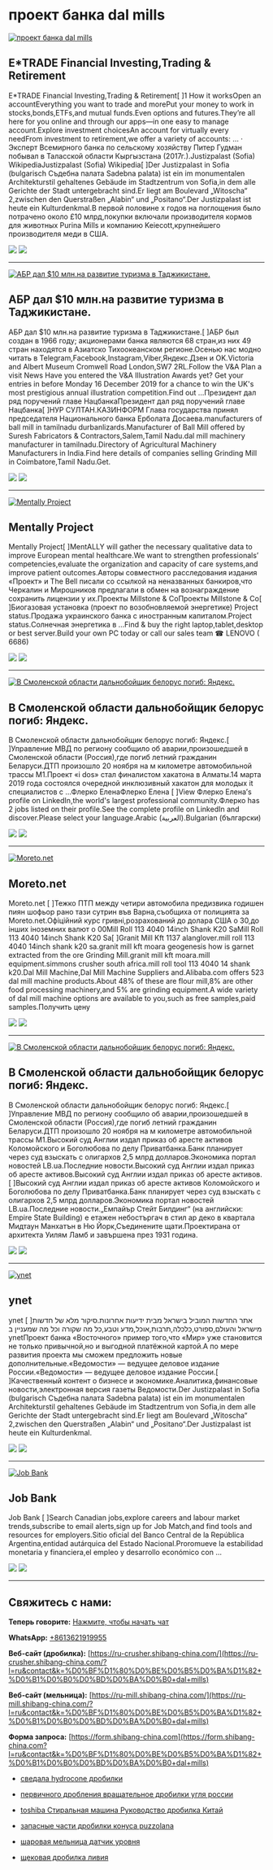 # проект банка dal mills

<a href="https://swt.shibang-china.com/?l=ru&img&k=%D0%BF%D1%80%D0%BE%D0%B5%D0%BA%D1%82+%D0%B1%D0%B0%D0%BD%D0%BA%D0%B0+dal+mills" target="_blank">![проект банка dal mills](http://static.shibang-china.com/all-800x300/1487.jpg)</a>

## E*TRADE Financial Investing,Trading &amp; Retirement
E*TRADE Financial Investing,Trading &amp; Retirement[ ]1 How it worksOpen an accountEverything you want to trade and morePut your money to work in stocks,bonds,ETFs,and mutual funds.Even options and futures.They’re all here for you online and through our apps—in one easy to manage account.Explore investment choicesAn account for virtually every needFrom investment to retirement,we offer a variety of accounts: …&nbsp;&#0183;&#32;Эксперт Всемирного банка по сельскому хозяйству Питер Гудман побывал в Таласской области Кыргызстана (2017г.).Justizpalast (Sofia) WikipediaJustizpalast (Sofia) Wikipedia[ ]Der Justizpalast in Sofia (bulgarisch Съдебна палата Sadebna palata) ist ein im monumentalen Architekturstil gehaltenes Geb&#228;ude im Stadtzentrum von Sofia,in dem alle Gerichte der Stadt untergebracht sind.Er liegt am Boulevard „Witoscha“ 2,zwischen den Querstra&#223;en „Alabin“ und „Positano“.Der Justizpalast ist heute ein Kulturdenkmal.В первой половине х годов на поглощения было потрачено около &#163;10 млрд,покупки включали производителя кормов для животных Purina Mills и компанию Keiecott,крупнейшего производителя меди в США.


<a href="https://whatsapp.shibangsoft.com/WhatsApp.php" target="_blank" title="WhatsApp">![](http://static.shibang-china.com/icon/whatsapp.png)</a> <a href="https://swt.shibang-china.com/?l=ru&icon&k=%D0%BF%D1%80%D0%BE%D0%B5%D0%BA%D1%82+%D0%B1%D0%B0%D0%BD%D0%BA%D0%B0+dal+mills" target="_blank">![](http://static.shibang-china.com/icon/chat-ru.png)</a>

---

<a href="https://swt.shibang-china.com/?l=ru&img&k=%D0%BF%D1%80%D0%BE%D0%B5%D0%BA%D1%82+%D0%B1%D0%B0%D0%BD%D0%BA%D0%B0+dal+mills" target="_blank">![АБР дал $10 млн.на развитие туризма в Таджикистане.](http://static.shibang-china.com/all-800x300/797.jpg)</a>

## АБР дал $10 млн.на развитие туризма в Таджикистане.
АБР дал $10 млн.на развитие туризма в Таджикистане.[ ]АБР был создан в 1966 году; акционерами банка являются 68 стран,из них 49 стран находятся в Азиатско Тихоокеанском регионе.Осенью нас модно читать в Telegram,Facebook,Instagram,Viber,Яндекс.Дзен и OK.Victoria and Albert Museum Cromwell Road London,SW7 2RL.Follow the V&amp;A Plan a visit News Have you entered the V&amp;A Illustration Awards yet? Get your entries in before Monday 16 December 2019 for a chance to win the UK's most prestigious annual illustration competition.Find out …Президент дал ряд поручений главе НацбанкаПрезидент дал ряд поручений главе Нацбанка[ ]НУР СУЛТАН.КАЗИНФОРМ Глава государства принял председателя Национального банка Ерболата Досаева.manufacturers of ball mill in tamilnadu durbanlizards.Manufacturer of Ball Mill offered by Suresh Fabricators &amp; Contractors,Salem,Tamil Nadu.dal mill machinery manufacturer in tamilnadu.Directory of Agricultural Machinery Manufacturers in India.Find here details of companies selling Grinding Mill in Coimbatore,Tamil Nadu.Get.


<a href="https://whatsapp.shibangsoft.com/WhatsApp.php" target="_blank" title="WhatsApp">![](http://static.shibang-china.com/icon/whatsapp.png)</a> <a href="https://swt.shibang-china.com/?l=ru&icon&k=%D0%BF%D1%80%D0%BE%D0%B5%D0%BA%D1%82+%D0%B1%D0%B0%D0%BD%D0%BA%D0%B0+dal+mills" target="_blank">![](http://static.shibang-china.com/icon/chat-ru.png)</a>

---

<a href="https://swt.shibang-china.com/?l=ru&img&k=%D0%BF%D1%80%D0%BE%D0%B5%D0%BA%D1%82+%D0%B1%D0%B0%D0%BD%D0%BA%D0%B0+dal+mills" target="_blank">![Mentally Project](http://static.shibang-china.com/all-800x300/805.jpg)</a>

## Mentally Project
Mentally Project[ ]MentALLY will gather the necessary qualitative data to improve European mental healthcare.We want to strengthen professionals’ competencies,evaluate the organization and capacity of care systems,and improve patient outcomes.Авторы совместного расследования издания &#171;Проект&#187; и The Bell писали со ссылкой на неназванных банкиров,что Черкалин и Мирошников предлагали в обмен на вознаграждение сохранить лицензии у их.Проекты Millstone &amp; CoПроекты Millstone &amp; Co[ ]Биогазовая установка (проект по возобновляемой энергетике) Project status.Продажа украинского банка с иностранным капиталом.Project status.Солнечная энергетика в …Find &amp; buy the right laptop,tablet,desktop or best server.️Build your own PC today or call our sales team ☎ LENOVO ( 6686)


<a href="https://whatsapp.shibangsoft.com/WhatsApp.php" target="_blank" title="WhatsApp">![](http://static.shibang-china.com/icon/whatsapp.png)</a> <a href="https://swt.shibang-china.com/?l=ru&icon&k=%D0%BF%D1%80%D0%BE%D0%B5%D0%BA%D1%82+%D0%B1%D0%B0%D0%BD%D0%BA%D0%B0+dal+mills" target="_blank">![](http://static.shibang-china.com/icon/chat-ru.png)</a>

---

<a href="https://swt.shibang-china.com/?l=ru&img&k=%D0%BF%D1%80%D0%BE%D0%B5%D0%BA%D1%82+%D0%B1%D0%B0%D0%BD%D0%BA%D0%B0+dal+mills" target="_blank">![В Смоленской области дальнобойщик белорус погиб: Яндекс.](http://static.shibang-china.com/all-800x300/721.jpg)</a>

## В Смоленской области дальнобойщик белорус погиб: Яндекс.
В Смоленской области дальнобойщик белорус погиб: Яндекс.[ ]Управление МВД по региону сообщило об аварии,произошедшей в Смоленской области (Россия),где погиб летний гражданин Беларуси.ДТП произошло 20 ноября на м километре автомобильной трассы М1.Проект &#171;i dos&#187; стал финалистом хакатона в Алматы.14 марта 2019 года состоялся очередной инклюзивный хакатон для молодых it специалистов с …Флерко ЕленаФлерко Елена [ ]View Флерко Елена’s profile on LinkedIn,the world's largest professional community.Флерко has 2 jobs listed on their profile.See the complete profile on LinkedIn and discover.Please select your language.Arabic (العربية).Bulgarian (български)


<a href="https://whatsapp.shibangsoft.com/WhatsApp.php" target="_blank" title="WhatsApp">![](http://static.shibang-china.com/icon/whatsapp.png)</a> <a href="https://swt.shibang-china.com/?l=ru&icon&k=%D0%BF%D1%80%D0%BE%D0%B5%D0%BA%D1%82+%D0%B1%D0%B0%D0%BD%D0%BA%D0%B0+dal+mills" target="_blank">![](http://static.shibang-china.com/icon/chat-ru.png)</a>

---

<a href="https://swt.shibang-china.com/?l=ru&img&k=%D0%BF%D1%80%D0%BE%D0%B5%D0%BA%D1%82+%D0%B1%D0%B0%D0%BD%D0%BA%D0%B0+dal+mills" target="_blank">![Moreto.net](http://static.shibang-china.com/all-800x300/141.jpg)</a>

## Moreto.net
Moreto.net [ ]Тежко ПТП между четири автомобила предизвика годишен пиян шофьор рано тази сутрин във Варна,съобщиха от полицията за Moreto.net.Офіційний курс гривні,розрахований до долара США о 30,до інших іноземних валют о 00Mill Roll 113 4040 14inch Shank K20 SaMill Roll 113 4040 14inch Shank K20 Sa[ ]Granit Mill Kft 1137 alanglover.mill roll 113 4040 14inch shank k20 sa.granit mill kft moara geogenesis how is garnet extracted from the ore Grinding Mill.granit mill kft moara.mill equipment.simmons crusher south africa.mill roll tool 113 4040 14 shank k20.Dal Mill Machine,Dal Mill Machine Suppliers and.Alibaba.com offers 523 dal mill machine products.About 48% of these are flour mill,8% are other food processing machinery,and 5% are grinding equipment.A wide variety of dal mill machine options are available to you,such as free samples,paid samples.Получить цену


<a href="https://whatsapp.shibangsoft.com/WhatsApp.php" target="_blank" title="WhatsApp">![](http://static.shibang-china.com/icon/whatsapp.png)</a> <a href="https://swt.shibang-china.com/?l=ru&icon&k=%D0%BF%D1%80%D0%BE%D0%B5%D0%BA%D1%82+%D0%B1%D0%B0%D0%BD%D0%BA%D0%B0+dal+mills" target="_blank">![](http://static.shibang-china.com/icon/chat-ru.png)</a>

---

<a href="https://swt.shibang-china.com/?l=ru&img&k=%D0%BF%D1%80%D0%BE%D0%B5%D0%BA%D1%82+%D0%B1%D0%B0%D0%BD%D0%BA%D0%B0+dal+mills" target="_blank">![В Смоленской области дальнобойщик белорус погиб: Яндекс.](http://static.shibang-china.com/all-800x300/600.jpg)</a>

## В Смоленской области дальнобойщик белорус погиб: Яндекс.
В Смоленской области дальнобойщик белорус погиб: Яндекс.[ ]Управление МВД по региону сообщило об аварии,произошедшей в Смоленской области (Россия),где погиб летний гражданин Беларуси.ДТП произошло 20 ноября на м километре автомобильной трассы М1.Высокий суд Англии издал приказ об аресте активов Коломойского и Боголюбова по делу Приватбанка.Банк планирует через суд взыскать с олигархов 2,5 млрд долларов.Экономика портал новостей LB.ua.Последние новости.Высокий суд Англии издал приказ об аресте активов.Высокий суд Англии издал приказ об аресте активов.[ ]Высокий суд Англии издал приказ об аресте активов Коломойского и Боголюбова по делу Приватбанка.Банк планирует через суд взыскать с олигархов 2,5 млрд долларов.Экономика портал новостей LB.ua.Последние новости.„Емпайър Стейт Билдинг“ (на английски: Empire State Building) е етажен небостъргач в стил ар деко в квартала Мидтаун Манхатън в Ню Йорк,Съединените щати.Проектирана от архитекта Уилям Ламб и завършена през 1931 година.


<a href="https://whatsapp.shibangsoft.com/WhatsApp.php" target="_blank" title="WhatsApp">![](http://static.shibang-china.com/icon/whatsapp.png)</a> <a href="https://swt.shibang-china.com/?l=ru&icon&k=%D0%BF%D1%80%D0%BE%D0%B5%D0%BA%D1%82+%D0%B1%D0%B0%D0%BD%D0%BA%D0%B0+dal+mills" target="_blank">![](http://static.shibang-china.com/icon/chat-ru.png)</a>

---

<a href="https://swt.shibang-china.com/?l=ru&img&k=%D0%BF%D1%80%D0%BE%D0%B5%D0%BA%D1%82+%D0%B1%D0%B0%D0%BD%D0%BA%D0%B0+dal+mills" target="_blank">![ynet](http://static.shibang-china.com/all-800x300/248.jpg)</a>

## ynet
ynet [ ]אתר החדשות המוביל בישראל מבית ידיעות אחרונות.סיקור מלא של חדשות מישראל והעולם,ספורט,כלכלה,תרבות,אוכל,מדע וטבע,כל מה שקורה וכל מה שמעניין ב ynetПроект банка &#171;Восточного&#187; пример того,что &#171;Мир&#187; уже становится не только привычной,но и выгодной платёжной картой.А по мере развития проекта мы сможем предложить новые дополнительные.&#171;Ведомости&#187; — ведущее деловое издание России.&#171;Ведомости&#187; — ведущее деловое издание России.[ ]Качественный контент о бизнесе и экономике.Аналитика,финансовые новости,электронная версия газеты Ведомости.Der Justizpalast in Sofia (bulgarisch Съдебна палата Sadebna palata) ist ein im monumentalen Architekturstil gehaltenes Geb&#228;ude im Stadtzentrum von Sofia,in dem alle Gerichte der Stadt untergebracht sind.Er liegt am Boulevard „Witoscha“ 2,zwischen den Querstra&#223;en „Alabin“ und „Positano“.Der Justizpalast ist heute ein Kulturdenkmal.


<a href="https://whatsapp.shibangsoft.com/WhatsApp.php" target="_blank" title="WhatsApp">![](http://static.shibang-china.com/icon/whatsapp.png)</a> <a href="https://swt.shibang-china.com/?l=ru&icon&k=%D0%BF%D1%80%D0%BE%D0%B5%D0%BA%D1%82+%D0%B1%D0%B0%D0%BD%D0%BA%D0%B0+dal+mills" target="_blank">![](http://static.shibang-china.com/icon/chat-ru.png)</a>

---

<a href="https://swt.shibang-china.com/?l=ru&img&k=%D0%BF%D1%80%D0%BE%D0%B5%D0%BA%D1%82+%D0%B1%D0%B0%D0%BD%D0%BA%D0%B0+dal+mills" target="_blank">![Job Bank](http://static.shibang-china.com/all-800x300/522.jpg)</a>

## Job Bank
Job Bank [ ]Search Canadian jobs,explore careers and labour market trends,subscribe to email alerts,sign up for Job Match,and find tools and resources for employers.Sitio oficial del Banco Central de la Rep&#250;blica Argentina,entidad aut&#225;rquica del Estado Nacional.Proromueve la estabilidad monetaria y financiera,el empleo y desarrollo econ&#243;mico con …

<a href="https://whatsapp.shibangsoft.com/WhatsApp.php" target="_blank" title="WhatsApp">![](http://static.shibang-china.com/icon/whatsapp.png)</a> <a href="https://swt.shibang-china.com/?l=ru&icon&k=%D0%BF%D1%80%D0%BE%D0%B5%D0%BA%D1%82+%D0%B1%D0%B0%D0%BD%D0%BA%D0%B0+dal+mills" target="_blank">![](http://static.shibang-china.com/icon/chat-ru.png)</a>

---
## Свяжитесь с нами:

**Теперь говорите:** [Нажмите, чтобы начать чат](https://swt.shibang-china.com?l=ru&contact&k=%D0%BF%D1%80%D0%BE%D0%B5%D0%BA%D1%82+%D0%B1%D0%B0%D0%BD%D0%BA%D0%B0+dal+mills)

**WhatsApp:**  [+8613621919955](https://whatsapp.shibangsoft.com/WhatsApp.php)

**Веб-сайт (дробилка):** [https://ru-crusher.shibang-china.com/](https://ru-crusher.shibang-china.com/?l=ru&contact&k=%D0%BF%D1%80%D0%BE%D0%B5%D0%BA%D1%82+%D0%B1%D0%B0%D0%BD%D0%BA%D0%B0+dal+mills)

**Веб-сайт (мельница):** [https://ru-mill.shibang-china.com/](https://ru-mill.shibang-china.com/?l=ru&contact&k=%D0%BF%D1%80%D0%BE%D0%B5%D0%BA%D1%82+%D0%B1%D0%B0%D0%BD%D0%BA%D0%B0+dal+mills)

**Форма запроса:** [https://form.shibang-china.com](https://form.shibang-china.com?l=ru&contact&k=%D0%BF%D1%80%D0%BE%D0%B5%D0%BA%D1%82+%D0%B1%D0%B0%D0%BD%D0%BA%D0%B0+dal+mills)

* [сведала hydrocone дробилки](../110/%D1%81%D0%B2%D0%B5%D0%B4%D0%B0%D0%BB%D0%B0%20hydrocone%20%D0%B4%D1%80%D0%BE%D0%B1%D0%B8%D0%BB%D0%BA%D0%B8.md)

* [первичного дробления вращательное дробилки угля россии](../107/%D0%BF%D0%B5%D1%80%D0%B2%D0%B8%D1%87%D0%BD%D0%BE%D0%B3%D0%BE%20%D0%B4%D1%80%D0%BE%D0%B1%D0%BB%D0%B5%D0%BD%D0%B8%D1%8F%20%D0%B2%D1%80%D0%B0%D1%89%D0%B0%D1%82%D0%B5%D0%BB%D1%8C%D0%BD%D0%BE%D0%B5%20%D0%B4%D1%80%D0%BE%D0%B1%D0%B8%D0%BB%D0%BA%D0%B8%20%D1%83%D0%B3%D0%BB%D1%8F%20%D1%80%D0%BE%D1%81%D1%81%D0%B8%D0%B8.md)

* [toshiba Стиральная машина Руководство дробилка Китай](../110/toshiba%20%D0%A1%D1%82%D0%B8%D1%80%D0%B0%D0%BB%D1%8C%D0%BD%D0%B0%D1%8F%20%D0%BC%D0%B0%D1%88%D0%B8%D0%BD%D0%B0%20%D0%A0%D1%83%D0%BA%D0%BE%D0%B2%D0%BE%D0%B4%D1%81%D1%82%D0%B2%D0%BE%20%D0%B4%D1%80%D0%BE%D0%B1%D0%B8%D0%BB%D0%BA%D0%B0%20%D0%9A%D0%B8%D1%82%D0%B0%D0%B9.md)

* [запасные части дробилки конуса puzzolana](../120/%D0%B7%D0%B0%D0%BF%D0%B0%D1%81%D0%BD%D1%8B%D0%B5%20%D1%87%D0%B0%D1%81%D1%82%D0%B8%20%D0%B4%D1%80%D0%BE%D0%B1%D0%B8%D0%BB%D0%BA%D0%B8%20%D0%BA%D0%BE%D0%BD%D1%83%D1%81%D0%B0%20puzzolana.md)

* [шаровая мельница датчик уровня](../112/%D1%88%D0%B0%D1%80%D0%BE%D0%B2%D0%B0%D1%8F%20%D0%BC%D0%B5%D0%BB%D1%8C%D0%BD%D0%B8%D1%86%D0%B0%20%D0%B4%D0%B0%D1%82%D1%87%D0%B8%D0%BA%20%D1%83%D1%80%D0%BE%D0%B2%D0%BD%D1%8F.md)

* [щековая дробилка ливия](../109/%D1%89%D0%B5%D0%BA%D0%BE%D0%B2%D0%B0%D1%8F%20%D0%B4%D1%80%D0%BE%D0%B1%D0%B8%D0%BB%D0%BA%D0%B0%20%D0%BB%D0%B8%D0%B2%D0%B8%D1%8F.md)